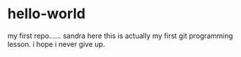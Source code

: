 # hello-world
my first repo......
sandra here
this is actually my first git programming lesson.
i hope i never give up.
